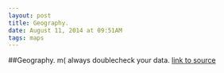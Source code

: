 ```yaml
---
layout: post
title: Geography.
date: August 11, 2014 at 09:51AM
tags: maps
---
```

##Geography.
m( always doublecheck your data.
[link to source](http://ift.tt/1skgvHe) 
